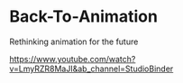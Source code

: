 # Back-To-Animation
Rethinking animation for the future

https://www.youtube.com/watch?v=LmyRZR8MaJI&ab_channel=StudioBinder
